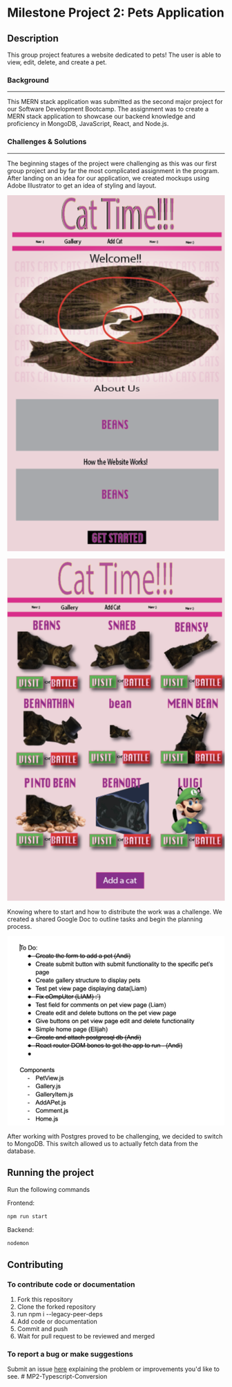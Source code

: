 # Milestone Project 2: Pets Application

## Description

This group project features a website dedicated to pets! The user is able to view, edit, delete, and create a pet. 

### Background

---

This MERN stack application was submitted as the second major project for our Software Development Bootcamp. The assignment was to create a MERN stack application to showcase our backend knowledge and proficiency in MongoDB, JavaScript, React, and Node.js.

### Challenges & Solutions

---

The beginning stages of the project were challenging as this was our first group project and by far the most complicated assignment in the program. After landing on an idea for our application, we created mockups using Adobe Illustrator to get an idea of styling and layout.

![Home page mockup](public/css/images/homepagemockup.png)

![Gallery page mockup](public/css/images/gallerymockup.png)

Knowing where to start and how to distribute the work was a challenge. We created a shared Google Doc to outline tasks and begin the planning process. 

![First stage of planning](public/css/images/firstplanningstage.png)

After working with Postgres proved to be challenging, we decided to switch to MongoDB. This switch allowed us to actually fetch data from the database. 

## Running the project

Run the following commands

Frontend:

```sh
npm run start
```

Backend:

```sh
nodemon
```

## Contributing

### To contribute code or documentation

1. Fork this repository
2. Clone the forked repository
3. run npm i --legacy-peer-deps
4. Add code or documentation
4. Commit and push
5. Wait for pull request to be reviewed and merged

### To report a bug or make suggestions

Submit an issue [here](https://github.com/LiamV0715/MP2-Mongo/issues) explaining the problem or improvements you'd like to see. # MP2-Typescript-Conversion
